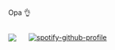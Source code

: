 Opa 👌

<div style="display: flex; flex-direction: row; align-content: center; justify-content; align-items: center; gap: 25px" align="center">
  
  <img src="https://github-readme-stats.vercel.app/api?username=Vinicin1101&show_icons=true&theme=slateorange&icon_color=EA50F4&title_color=DC62E4&border_color=DC62E4&count_private=true#gh-dark-mode-only">
  
  
  
  [![spotify-github-profile](https://spotify-github-profile.vercel.app/api/view?uid=31trgxuzmpr7xzwzqr2xgjyuiype&cover_image=true&theme=natemoo-re&show_offline=true&background_color=121212&bar_color=DC62E4&bar_color_cover=false)](https://spotify-github-profile.vercel.app/api/view?uid=31trgxuzmpr7xzwzqr2xgjyuiype&redirect=true)
</div>



<!---
Vinicin1101/Vinicin1101 is a ✨ special ✨ repository because its `README.md` (this file) appears on your GitHub profile.
You can click the Preview link to take a look at your changes.
--->
